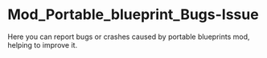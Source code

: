 # Mod_Portable_blueprint_Bugs-Issue
Here you can report bugs or crashes caused by portable blueprints mod, helping to improve it.
